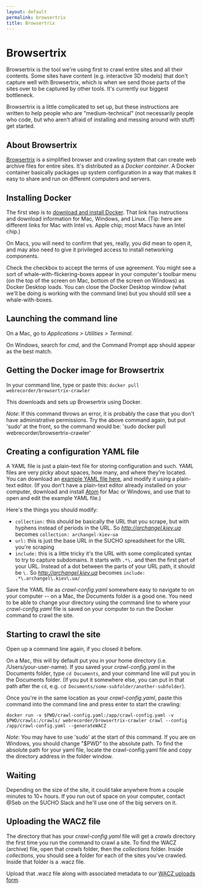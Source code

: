 ```yaml
---
layout: default
permalink: browsertrix
title: Browsertrix
---
```


# Browsertrix

Browsertrix is the tool we're using first to crawl entire sites and all their contents. Some sites have content (e.g. interactive 3D models) that don't capture well with Browsertrix, which is when we send those parts of the sites over to be captured by other tools. It's currently our biggest bottleneck.

Browsertrix is a little complicated to set up, but these instructions are written to help people who are "medium-technical" (not necessarily people who code, but who aren't afraid of installing and messing around with stuff) get started.

## About Browsertrix
[Browsertrix](https://github.com/webrecorder/browsertrix-crawler) is a simplified browser and crawling system that can create web archive files for entire sites. It's distributed as a *Docker container*. A Docker container basically packages up system configuration in a way that makes it easy to share and run on different computers and servers.

## Installing Docker

The first step is to [download and install Docker](https://docs.docker.com/get-docker/). That link has instructions and download information for Mac, Windows, and Linux. (Tip: here are different links for Mac with Intel vs. Apple chip; most Macs have an Intel chip.)

On Macs, you will need to confirm that yes, really, you did mean to open it, and may also need to give it privileged access to install networking components.

Check the checkbox to accept the terms of use agreement. You might see a sort of whale-with-flickering-boxes appear in your computer's toolbar menu (on the top of the screen on Mac, bottom of the screen on Windows) as Docker Desktop loads. You can close the Docker Desktop window (what we'll be doing is working with the command line) but you should still see a whale-with-boxes.

## Launching the command line
On a Mac, go to *Applications > Utilities > Terminal*.

On Windows, search for *cmd*, and the Command Prompt app should appear as the best match.

## Getting the Docker image for Browsertrix

In your command line, type or paste this:
`docker pull webrecorder/browsertrix-crawler`

This downloads and sets up Browsertrix using Docker.

*Note*: If this command throws an error, it is probably the case that you don't have administrative permissions. Try the above command again, but put 'sudo' at the front, so the command would be: 'sudo docker pull webrecorder/browsertrix-crawler'

## Creating a configuration YAML file
A YAML file is just a plain-text file for storing configuration and such. YAML files are very picky about spaces, how many, and where they're located. You can download an [example YAML file here](crawl-config.yaml), and modify it using a plain-text editor. (If you don't have a plain-text editor already installed on your computer, download and install [Atom](https://atom.io/) for Mac or Windows, and use that to open and edit the example YAML file.)

Here's the things you should modify:

* `collection:` this should be basically the URL that you scrape, but with hyphens instead of periods in the URL. So *http://archangel.kiev.ua* becomes `collection: archangel-kiev-ua`
* `url:` this is just the base URL in the SUCHO spreadsheet for the URL you're scraping
* `include:` this is a little tricky it's the URL with some complicated syntax to try to capture subdomains. It starts with `.*\.` and then the first part of your URL. Instead of a dot between the parts of your URL path, it should be `\.` So *http://archangel.kiev.ua* becomes `include: .*\.archangel\.kiev\.ua/`

Save the YAML file as *crawl-config.yaml* somewhere easy to navigate to on your computer -- on a Mac, the Documents folder is a good one. You need to be able to change your directory using the command line to where your *crawl-config.yaml* file is saved on your computer to run the Docker command to crawl the site.

## Starting to crawl the site
Open up a command line again, if you closed it before. 

On a Mac, this will by default put you in your home directory (i.e. /Users/your-user-name). If you saved your *crawl-config.yaml* in the Documents folder, type `cd Documents`, and your command line will put you in the Documents folder. (If you put it somewhere else, you can put in that path after the `cd`, e.g. `cd Documents/some-subfolder/another-subfolder`).

Once you're in the same location as your *crawl-config.yaml*, paste this command into the command line and press enter to start the crawling:

`docker run -v $PWD/crawl-config.yaml:/app/crawl-config.yaml -v $PWD/crawls:/crawls/ webrecorder/browsertrix-crawler crawl --config /app/crawl-config.yaml --generateWACZ`

*Note*: You may have to use 'sudo' at the start of this command. If you are on Windows, you should change "$PWD" to the absolute path. To find the absolute path for your yaml file, locate the crawl-config.yaml file and copy the directory address in the folder window.

## Waiting
Depending on the size of the site, it could take anywhere from a couple minutes to 10+ hours. If you run out of space on your computer, contact @Seb on the SUCHO Slack and he'll use one of the big servers on it.

## Uploading the WACZ file
The directory that has your *crawl-config.yaml* file will get a *crawls* directory the first time you run the command to crawl a site. To find the WACZ (archive) file, open that *crawls* folder, then the *collections* folder. Inside *collections*, you should see a folder for each of the sites you've crawled. Inside that folder is a .wacz file.

Upload that .wacz file along with associated metadata to our [WACZ uploads form](https://forms.gle/N18MxWgoHtPB2xpz8).
